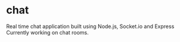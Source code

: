 # chat
Real time chat application built using Node.js, Socket.io and Express
Currently working on chat rooms.
